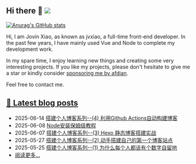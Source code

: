 ## Hi there 👋 ![](https://komarev.com/ghpvc/?username=jvxiao&color=blue&style=plastic)

<!--
**jvxiao/jvxiao** is a ✨ _special_ ✨ repository because its `README.md` (this file) appears on your GitHub profile.

Here are some ideas to get you started:

- 🔭 I’m currently working on ...
- 🌱 I’m currently learning ...
- 👯 I’m looking to collaborate on ...
- 🤔 I’m looking for help with ...
- 💬 Ask me about ...
- 📫 How to reach me: ... 
- 😄 Pronouns: ...
- ⚡ Fun fact: ...
-->

[![Anurag's GitHub stats](https://github-readme-stats.vercel.app/api?username=jvxiao)](https://github.com/jvxiao)

Hi, I am Jovin Xiao, as known as jvxiao, a full-time front-end developer. In the past few years, I have mainly used Vue and Node to complete my development work. 

In my spare time, I enjoy learning new things and creating some very interesting projects. If you like my projects, please don't hesitate to give me a star or kindly consider [sponsoring me by afdian](https://afdian.com/a/jvxiao).

Feel free to contact me.

## [:memo: Latest blog posts](https://jvxiao.cn)
<!-- blog-start-->
- 2025-06-14 [搭建个人博客系列--(4) 利用Github Actions自动构建博客](https://www.jvxiao.cn/posts/build-personal-blog4.html)
- 2025-06-08 [Node安装保姆级教程](https://www.jvxiao.cn/posts/install-node.html)
- 2025-06-07 [搭建个人博客系列--(3) Hexo 静态博客搭建实战](https://www.jvxiao.cn/posts/build-personal-blog3.html)
- 2025-05-27 [搭建个人博客系列--(2) 动手搭建自己的第一个博客站点](https://www.jvxiao.cn/posts/build-personal-blog2.html)
- 2025-05-25 [搭建个人博客系列--(1) 为什么每个人都该有个数字自留地](https://www.jvxiao.cn/posts/build-personal-blog-1.html)
- [阅读更多...](https://www.jvxiao.cn/archives/)
<!-- blog-end -->
